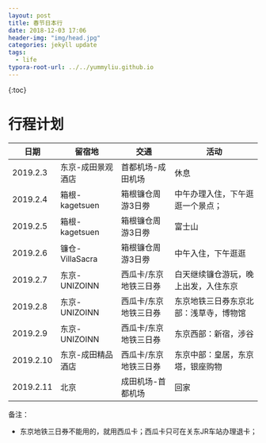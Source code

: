 ```yaml
---
layout: post
title: 春节日本行
date: 2018-12-03 17:06
header-img: "img/head.jpg"
categories: jekyll update
tags:
  - life
typora-root-url: ../../yummyliu.github.io
---
```

{:toc}

# 行程计划

| 日期      | 留宿地            | 交通                  | 活动                                   |
| --------- | ----------------- | --------------------- | -------------------------------------- |
| 2019.2.3  | 东京-成田景观酒店 | 首都机场-成田机场     | 休息                                   |
| 2019.2.4  | 箱根-kagetsuen    | 箱根镰仓周游3日劵     | 中午办理入住，下午逛逛一个景点；       |
| 2019.2.5  | 箱根-kagetsuen    | 箱根镰仓周游3日劵     | 富士山                                 |
| 2019.2.6  | 镰仓-VillaSacra   | 箱根镰仓周游3日劵     | 中午入住，下午逛逛                     |
| 2019.2.7  | 东京-UNIZOINN     | 西瓜卡/东京地铁三日券 | 白天继续镰仓游玩，晚上出发，入住东京   |
| 2019.2.8  | 东京-UNIZOINN     | 西瓜卡/东京地铁三日券 | 东京地铁三日券东京北部：浅草寺，博物馆 |
| 2019.2.9  | 东京-UNIZOINN     | 西瓜卡/东京地铁三日券 | 东京西部：新宿，涉谷                   |
| 2019.2.10 | 东京-成田精品酒店 | 西瓜卡/东京地铁三日券 | 东京中部：皇居，东京塔，银座购物       |
| 2019.2.11 | 北京              | 成田机场-首都机场     | 回家                                   |

备注：

+ 东京地铁三日券不能用的，就用西瓜卡；西瓜卡只可在关东JR车站办理退卡；
